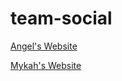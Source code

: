 # team-social

[Angel's Website](https://staticweightycharacter--ascott8411.repl.co/)

[Mykah's Website](https://police--morutkin.repl.co/)
